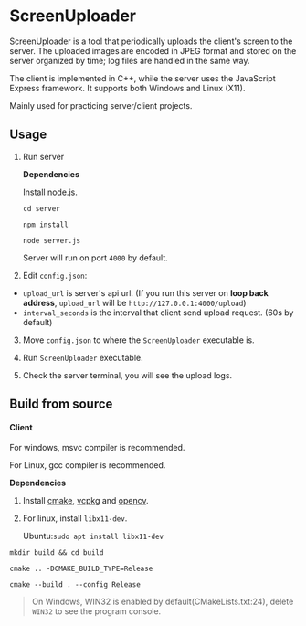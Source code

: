 # ScreenUploader

ScreenUploader is a tool that periodically uploads the client's screen to the server. The uploaded images are encoded in JPEG format and stored on the server organized by time; log files are handled in the same way.

The client is implemented in C++, while the server uses the JavaScript Express framework. It supports both Windows and Linux (X11).

Mainly used for practicing server/client projects.



## Usage

1. Run server

   **Dependencies**

   Install [node.js](https://nodejs.org/).

   `cd server`

   `npm install`

   `node server.js`

   Server will run on port `4000` by default.

2. Edit `config.json`:

- `upload_url` is server's api url. (If you run this server on **loop back address**, `upload_url` will be `http://127.0.0.1:4000/upload`)
- `interval_seconds` is the interval that client send upload request. (60s by default)

3. Move `config.json` to where the `ScreenUploader` executable is.

4. Run `ScreenUploader` executable.
5. Check the server terminal, you will see the upload logs.



## Build from source

#### Client

For windows, msvc compiler is recommended.

For Linux, gcc compiler is recommended.

**Dependencies**

1. Install [cmake](https://cmake.org/download/), [vcpkg](https://github.com/microsoft/vcpkg) and [opencv](https://opencv.org/releases/).

2. For linux, install `libx11-dev`.

   Ubuntu:`sudo apt install libx11-dev`

`mkdir build && cd build`

`cmake .. -DCMAKE_BUILD_TYPE=Release`

`cmake --build . --config Release`

> On Windows, WIN32 is enabled by default(CMakeLists.txt:24), delete `WIN32` to see the program console.
